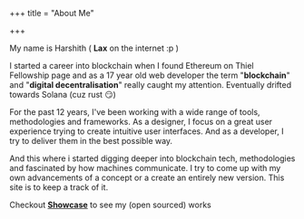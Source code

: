+++
title = "About Me"

+++



My name is Harshith ( **Lax** on the internet :p ) 

I started a career into blockchain when I found Ethereum on Thiel Fellowship page and as a 17 year old web developer the term "**blockchain**" and "**digital decentralisation**" really caught my attention. Eventually drifted towards Solana (cuz rust &#128527;)

For the past 12 years, I've been working with a wide range of tools, methodologies and frameworks. As a designer, I focus on a great user experience trying to create intuitive user interfaces. And as a developer, I try to deliver them in the best possible way.

And this where i started digging deeper into blockchain tech, methodologies and fascinated by how machines communicate. I try to come up with my own advancements of a concept or a create an entirely new version. This site is to keep a track of it.



Checkout [**Showcase**](/showcase) to see my (open sourced) works   









